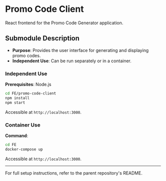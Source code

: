 # Promo Code Client

React frontend for the Promo Code Generator application.

## Submodule Description
- **Purpose**: Provides the user interface for generating and displaying promo codes.
- **Independent Use**: Can be run separately or in a container.

### Independent Use
**Prerequisites**: Node.js
```bash
cd FE/promo-code-client
npm install
npm start
```
Accessible at `http://localhost:3000`.

### Container Use
**Command**:
```bash
cd FE
docker-compose up
```
Accessible at `http://localhost:3000`.

---
For full setup instructions, refer to the parent repository's README.